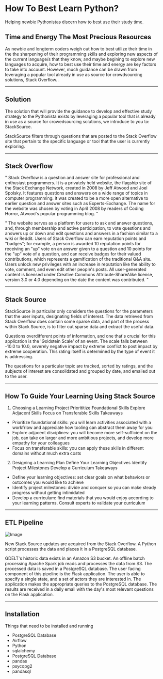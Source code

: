 # How To Best Learn Python?

Helping newbie Pythonistas discern how to best use their study time.

## Time and Energy The Most Precious Resources

As newbie and longterm coders weigh out how to best utilize their time in the 
the sharpening of their programming skills and exploring new aspects of the
current language/s that they know, and maybe begining to explore new languages 
to acquire, how to best use their time and energy are key factors to take into
account. However, much guidance can be drawn from leveraging a popular tool 
already in use as source for crowdsourcing solutions, Stack Overflow. 
.

---

## Solution

The solution that will provide the guidance to develop and effective study 
strategy to the Pythonista exists by leveraging a popular tool that is already
in use as a source for crowedsourcing solutions, we introduce to you to: 
StackSource. 

StackSource filters through questions that are posted to the Stack Overflow site
that pertain to the specific language or tool that the user is currently exploring.

---

## Stack Overflow


" Stack Overflow is a question and answer site for professional and enthusiast
programmers. It is a privately held website, the flagship site of the Stack
Exchange Network, created in 2008 by Jeff Atwood and Joel Spolsky. It features
questions and answers on a wide range of topics in computer programming. It was
created to be a more open alternative to earlier question and answer sites such
as Experts-Exchange. The name for the website was chosen by voting in April 2008
by readers of Coding Horror, Atwood's popular programming blog. "

" The website serves as a platform for users to ask and answer questions, and, 
through membership and active participation, to vote questions and answers up or 
down and edit questions and answers in a fashion similar to a wiki or Reddit. Users 
of Stack Overflow can earn reputation points and "badges"; for example, a person is 
awarded 10 reputation points for receiving an "up" vote on an answer given to a 
question and 10 points for the "up" vote of a question, and can receive badges 
for their valued contributions, which represents a gamification of the traditional 
Q&A site. Users unlock new privileges with an increase in reputation like the 
ability to vote, comment, and even edit other people's posts. All user-generated 
content is licensed under Creative Commons Attribute-ShareAlike license, version 3.0 
or 4.0 depending on the date the content was contributed. "

---

## Stack Source

StackSource in particular only considers the questions for the parameters that the 
user inputs, designating fields of interest. The data retrieved from Stack Overflow
does contain some sparse data, and part of the process within Stack Source, is to 
filter out sparse data and extract the useful data.

Questions overdifferent points of information, and one that's
crucial for this application is the 'Goldstein Scale' of an event. The scale
falls between -10.0 to 10.0, severely negative impact by extreme conflict to
post impact by extreme cooperation. This rating itself is determined by the
type of event it is addressing.

The questions for a particular topic are tracked, sorted by ratings, and the subjects 
of interest are consolidated and grouped by date, and emailed out to the user. 

---

## How To Guide Your Learning Using Stack Source

1. Choosing a Learning Project
Priorititize Foundational Skills
Explore Adjacent Skills
Focus on Transferable Skills
Takeaways
- Prioritize foundational skills: you will learn activities associated with a workfrlow 
and appreciate how tooling can abstract them away for you
- Explore adjacent disciplines: you will become more self-sufficient on the job, can 
take on larger and more ambitious projects, and develop more empathy for your colleagues
- Focus on transferable skills: you can apply these skills in different domains without 
much extra costs

2. Designing a Learning Plan
Define Your Learning Objectives
Identify Project Milestones
Develop a Curriculum
Takeaways
- Define your learning objectives: set clear goals on what behaviors or outcomes you 
would like to achieve
- Identify project milestones: divide and conquer so you can make steady progress without 
getting intimidated
- Develop a curriculum: find materials that you would enjoy according to your learning 
patterns. Consult experts to validate your curriculum

---

## ETL Pipeline

![Image](img/pipeline.jpg)

New Stack Source updates are acquired from the Stack Overflow. A Python script processes 
the data and places it in a PostgreSQL database. 

GDELT's historic data exists in an Amazon S3 bucket. An offline batch
processing Apache Spark job reads and processes the data from S3. The
processed data is saved in a PostgreSQL database. The user facing component of
this pipeline is the Flask application. The user is able to specify a single
state, and a set of actors they are interested in. The application makes the
appropriate queries to the PostgreSQL database. The results are received in a daily email with the day's most
relevant questions on the
Flask application.

---

## Installation

Things that need to be installed and running

- PostgreSQL Database
- Airflow
- Python
- sqlalchemy
- PostgreSQL Database
- pandas
- psycopg2
- pandasql
